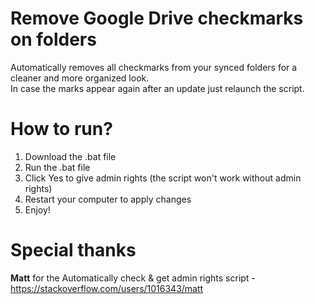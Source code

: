 # Remove Google Drive checkmarks on folders
Automatically removes all checkmarks from your synced folders for a cleaner and more organized look.  
In case the marks appear again after an update just relaunch the script.

# How to run?
1. Download the .bat file
2. Run the .bat file
3. Click Yes to give admin rights (the script won't work without admin rights)
4. Restart your computer to apply changes
5. Enjoy!

# Special thanks
**Matt** for the Automatically check & get admin rights script - https://stackoverflow.com/users/1016343/matt
